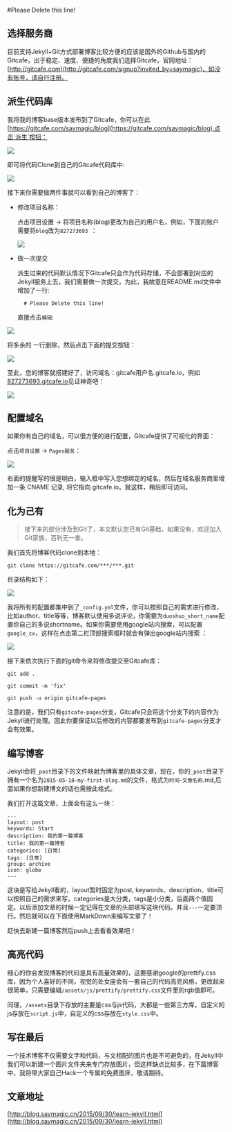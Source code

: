 #Please Delete this line!

## 选择服务商

目前支持Jekyll+Git方式部署博客比较方便的应该是国外的Github与国内的Gitcafe，出于稳定、速度、便捷的角度我们选择Gitcafe，官网地址：[http://gitcafe.com](http://gitcafe.com/signup?invited_by=saymagic)，如没有账号，请自行注册。

## 派生代码库

我将我的博客base版本发布到了Gitcafe，你可以在此[https://gitcafe.com/saymagic/blog](https://gitcafe.com/saymagic/blog),点击`派生`按钮：

![](http://cdn.saymagic.cn/o_1a0efi8uva2p1pjj8qv11dgb9.png)

即可将代码Clone到自己的Gitcafe代码库中:

![](http://cdn.saymagic.cn/o_1a0efps7h1951bguhtvbd39the.png)

接下来你需要做两件事就可以看到自己的博客了：

* 修改项目名称：

    点击项目设置 -> 将项目名称(blog)更改为自己的用户名，例如，下面的账户需要将`blog`改为`827273693 `：
    
    ![](http://cdn.saymagic.cn/o_1a0eg4iat19bm8pr1kasgb01s369.png)
    

* 做一次提交

    派生过来的代码默认情况下Gitcafe只会作为代码存储，不会部署到对应的Jekyll服务上去，我们需要做一次提交，为此，我故意在README.md文件中增加了一行:
    
        # Please Delete this line!

    直接点击`编辑`:

![](http://cdn.saymagic.cn/o_1a0egfu6v1o6o9vbjm91fbm16k0e.png)

   将多余的 一行删除，然后点击下面的提交按钮：
   
![](http://cdn.saymagic.cn/o_1a0egjs7p8qak6m15g4e6m18n99.png)

至此，您的博客就搭建好了，访问域名：gitcafe用户名.gitcafe.io，例如[827273693.gitcafe.io](827273693.gitcafe.io)见证神奇吧：

![](http://cdn.saymagic.cn/o_1a0egr4kb1p9i7uv221eo0u5l9.png)

## 配置域名

如果你有自己的域名，可以很方便的进行配置，Gitcafe提供了可视化的界面：

点击`项目设置` -> `Pages服务`：

![](http://cdn.saymagic.cn/o_1a0eh3833l28t5beht1mj39e7e.png)

右面的提醒写的很是明白，输入框中写入您想绑定的域名，然后在域名服务商里增加一条 CNAME 记录, 将它指向 gitcafe.io。就这样，稍后即可访问。


## 化为己有

> 接下来的部分涉及到Git了，本文默认您已有Git基础，如果没有，欢迎加入Git家族，百利无一害。

我们首先将博客代码clone到本地：

    git clone https://gitcafe.com/***/***.git

目录结构如下：

![](http://cdn.saymagic.cn/o_1a0ehkcmr1os11q6dads3o11k5l9.png)

我将所有的配置都集中到了`_config.yml`文件，你可以按照自己的需求进行修改，比如author、title等等，博客默认使用多说评论，你需要为`duoshuo_short_name`配置你自己的多说shortname。如果你需要使用google站内搜索，可以配置`google_cx`，这样在点击第二栏顶部搜索框时就会有弹出google站内搜索
：

![](http://cdn.saymagic.cn/o_1a0ehtbjg10bnromac01ssf4qa9.png)

接下来依次执行下面的git命令来将修改提交至Gitcafe库：

    git add .

    git commit -m 'fix'
    
    git push -u origin gitcafe-pages
    
注意的是，我们只有`gitcafe-pages`分支，Gitcafe只会将这个分支下的内容作为Jekyll进行处理。因此你要保证以后修改的内容都要发布到`gitcafe-pages`分支才会有效果。

## 编写博客

Jekyll会将`_post`目录下的文件映射为博客里的具体文章，现在，你的`_post`目录下拥有一个名为`2015-05-18-my-first-blog.md`的文件，格式为`时间`-`文章名称`.md,后面如果你想新建博文的话也需按此格式。

我们打开这篇文章，上面会有这么一块：

    ---
    layout: post
    keywords: Start
    description: 我的第一篇博客
    title: 我的第一篇博客
    categories: [日常]
    tags: [日常]
    group: archive
    icon: globe
    ---

这块是写给Jekyll看的，layout暂时固定为post, keywords、description、title可以按照自己的需求来写，categories是大分类，tags是小分类，后面两个值固定。以后添加文章的时候一定记得在文章的头部填写这块代码。并且`---`一定要顶行。然后就可以在下面使用MarkDown来编写文章了！

赶快去新建一篇博客然后push上去看看效果吧！


## 高亮代码

细心的你会发现博客的代码是具有高量效果的，这要感谢google的prettify.css库，因为个人喜好的不同，视觉的处女座会有一套自己的代码高亮风格，更改起来很简单，只需要编辑`/assets/js/prettify/prettify.css`文件里的rgb值即可。

同理，`/assets`目录下存放的主要是css与js代码，大都是一些第三方库，自定义的js存放在`script.js`中，自定义的css存放在`style.css`中。


## 写在最后

一个技术博客不仅需要文字和代码，与文相配的图片也是不可避免的，在Jekyll中我们可以新建一个图片文件夹来专门存放图片，但这样缺点比较多，在下篇博客中，我将带大家自己Hack一个专属的免费图床，敬请期待。


## 文章地址

[http://blog.saymagic.cn/2015/09/30/learn-jekyll.html](http://blog.saymagic.cn/2015/09/30/learn-jekyll.html)